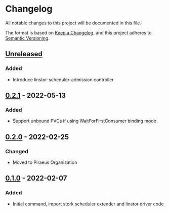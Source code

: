 # Changelog
All notable changes to this project will be documented in this file.

The format is based on [Keep a Changelog](https://keepachangelog.com/en/1.0.0/),
and this project adheres to [Semantic Versioning](https://semver.org/spec/v2.0.0.html).

## [Unreleased]

### Added

- Introduce linstor-scheduler-admission controller

## [0.2.1] - 2022-05-13

### Added

- Support unbound PVCs if using WaitForFirstConsumer binding mode

## [0.2.0] - 2022-02-25

### Changed

- Moved to Piraeus Organization

## [0.1.0] - 2022-02-07

### Added

- Initial command, import stork scheduler extender and linstor driver code

[Unreleased]: https://github.com/piraeusdatastore/linstor-scheduler-extender/compare/v0.2.1...HEAD
[0.2.1]: https://github.com/piraeusdatastore/linstor-scheduler-extender/compare/v0.2.0...v0.2.1
[0.2.0]: https://github.com/piraeusdatastore/linstor-scheduler-extender/compare/v0.1.0...v0.2.0
[0.1.0]: https://github.com/piraeusdatastore/linstor-scheduler-extender/releases/tag/v0.1.0
